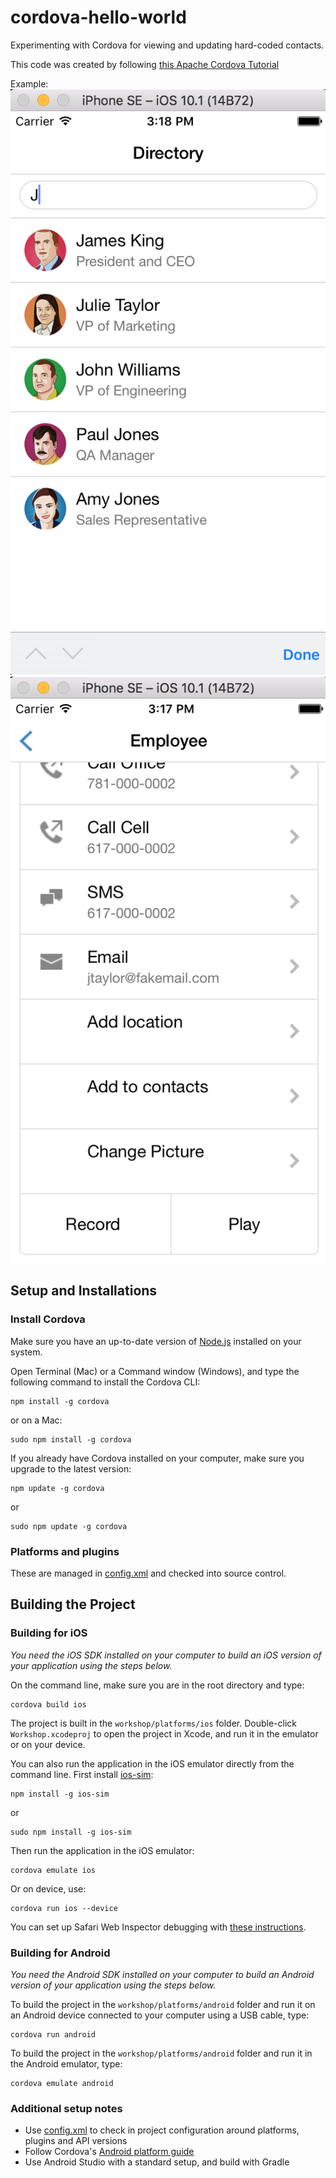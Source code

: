 # cordova-hello-world

Experimenting with Cordova for viewing and updating hard-coded contacts.

This code was created by following [this Apache Cordova Tutorial](https://ccoenraets.github.io/cordova-tutorial/create-cordova-project.html)

Example:
![image](docs/image-one.png)
![image](docs/image-two.png)

## Setup and Installations
### Install Cordova

Make sure you have an up-to-date version of [Node.js](https://nodejs.org/en/) installed on your system.

Open Terminal (Mac) or a Command window (Windows), and type the following command to install the Cordova CLI:

    npm install -g cordova

or on a Mac:

    sudo npm install -g cordova

If you already have Cordova installed on your computer, make sure you upgrade to the latest version:

    npm update -g cordova

or

    sudo npm update -g cordova


### Platforms and plugins
These are managed in [config.xml](https://cordova.apache.org/docs/en/latest/config_ref/) and checked into source control.

## Building the Project
### Building for iOS
*You need the iOS SDK installed on your computer to build an iOS version of your application using the steps below.*

On the command line, make sure you are in the root directory and type:

    cordova build ios


The project is built in the `workshop/platforms/ios` folder. Double-click `Workshop.xcodeproj` to open the project in Xcode, and run it in the emulator or on your device.

You can also run the application in the iOS emulator directly from the command line. First install [ios-sim](https://github.com/phonegap/ios-sim):

    npm install -g ios-sim

or

    sudo npm install -g ios-sim

Then run the application in the iOS emulator:

    cordova emulate ios

Or on device, use:

    cordova run ios --device

You can set up Safari Web Inspector debugging with [these instructions](http://geeklearning.io/apache-cordova-and-remote-debugging-on-ios/).
    

### Building for Android
*You need the Android SDK installed on your computer to build an Android version of your application using the steps below.*

To build the project in the `workshop/platforms/android` folder and run it on an Android device connected to your computer using a USB cable, type:

    cordova run android

To build the project in the `workshop/platforms/android` folder and run it in the Android emulator, type:

    cordova emulate android


### Additional setup notes
- Use [config.xml](http://cordova.apache.org/docs/en/latest/platform_plugin_versioning_ref/index.html) to check in project configuration around platforms, plugins and API versions
- Follow Cordova's [Android platform guide](https://cordova.apache.org/docs/en/latest/guide/platforms/android/)
- Use Android Studio with a standard setup, and build with Gradle